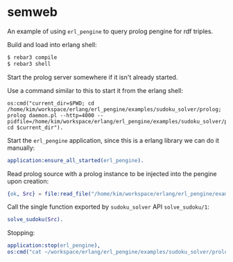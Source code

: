 # semweb

An example of using `erl_pengine` to query prolog pengine for rdf triples. 

Build and load into erlang shell:

```bash
$ rebar3 compile
$ rebar3 shell
```

Start the prolog server somewhere if it isn't already started. 

Use a command similar to this to start it from the erlang shell:
 
```
os:cmd("current_dir=$PWD; cd /home/kim/workspace/erlang/erl_pengine/examples/sudoku_solver/prolog; prolog daemon.pl --http=4000 --pidfile=/home/kim/workspace/erlang/erl_pengine/examples/sudoku_solver/prolog/pid/http.pid; cd $current_dir").
```

Start the `erl_pengine` application, since this is a erlang library we can do it manually:
 
 ```erlang
 application:ensure_all_started(erl_pengine). 
 ```
 
 Read prolog source with a prolog instance to be injected into the pengine upon creation:
 
 ```erlang
 {ok, Src} = file:read_file("/home/kim/workspace/erlang/erl_pengine/examples/sudoku_solver/prolog/src_text.pl").
 ```
 
 Call the single function exported by `sudoku_solver` API `solve_sudoku/1`:
 
 ```erlang
 solve_sudoku(Src).
 ```
 
 Stopping:
 
 ```erlang
application:stop(erl_pengine),
os:cmd("cat ~/workspace/erlang/erl_pengine/examples/sudoku_solver/prolog/pid/http.pid | xargs kill -9").
 ```